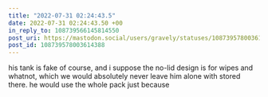 ```yaml
---
title: "2022-07-31 02:24:43.5"
date: 2022-07-31 02:24:43.50 +00
in_reply_to: 108739566145814550
post_uri: https://mastodon.social/users/gravely/statuses/108739578003614388
post_id: 108739578003614388
---
```

his tank is fake of course, and i suppose the no-lid design is for wipes and whatnot, which we would absolutely never leave him alone with stored there. he would use the whole pack just because



